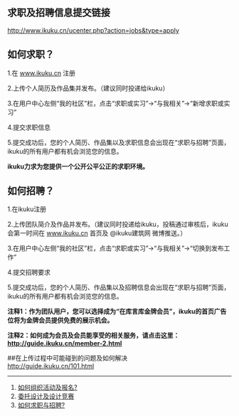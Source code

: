 ## 求职及招聘信息提交链接  

http://www.ikuku.cn/ucenter.php?action=jobs&type=apply  




## 如何求职？ 

1.在 www.ikuku.cn 注册  

2.上传个人简历及作品集并发布。（建议同时投递给ikuku）  

3.在用户中心左侧“我的社区”栏，点击“求职或实习”→“与我相关”→“新增求职或实习”  

4.提交求职信息  

5.提交成功后，您的个人简历、作品集以及求职信息会出现在“求职与招聘”页面，ikuku的所有用户都有机会浏览您的信息。  

**ikuku力求为您提供一个公开公平公正的求职环境。** 
 


## 如何招聘？  

1.在ikuku注册  

2.上传团队简介及作品并发布。（建议同时投递给ikuku，投稿通过审核后，ikuku会第一时间在 www.ikuku.cn 首页及 @ikuku建筑网 微博推送。）  

3.在用户中心左侧“我的社区”栏，点击“求职或实习”→“与我相关”→“切换到发布工作”  

4.提交招聘要求  

5.提交成功后，您的个人简历、作品集以及招聘信息会出现在“求职与招聘”页面，ikuku的所有用户都有机会浏览您的信息。

**注释1：作为团队用户，您可以选择成为“在库言库金牌会员”，ikuku的首页广告位将为金牌会员提供免费的展示机会。**  

**注释2：如何成为会员及会员能享受的相关服务，请点击这里： http://guide.ikuku.cn/member-2.html**  




##在上传过程中可能碰到的问题及如何解决  
http://guide.ikuku.cn/101.html  



-----

1. [如何组织活动及报名?](ucenter-1.md)  
1. [委托设计及设计竞赛](ucenter-3.md)
1. [如何求职与招聘?](ucenter-2.md)